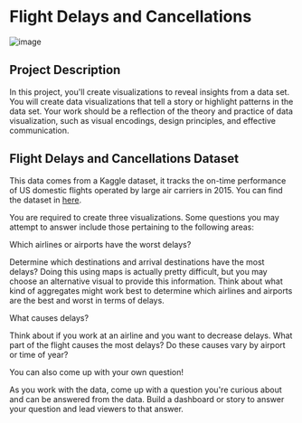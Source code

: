 # Flight Delays and Cancellations


![image](https://th.bing.com/th/id/R.36fe2bd2865375e21e22ac6e8691493a?rik=4anYbzO5cGsZ3Q&riu=http%3a%2f%2fnews-blog-in-942286547.eu-west-1.elb.amazonaws.com%2fwp-content%2fuploads%2f2019%2f08%2fIMG_FSSB_flight_delay_compensation_757x277_header.jpg&ehk=sk%2bStFgXOstvFVslkTMbhvEvSH3cnkSHuFVX80VFwXE%3d&risl=&pid=ImgRaw&r=0)

## Project Description
In this project, you'll create visualizations to reveal insights from a data set. You will create data visualizations that tell a story or highlight patterns in the data set. 
Your work should be a reflection of the theory and practice of data visualization, such as visual encodings, design principles, and effective communication.



## Flight Delays and Cancellations Dataset

This data comes from a Kaggle dataset, it tracks the on-time performance of US domestic flights operated by large air carriers in 2015. 
You can find the dataset in [here](https://www.kaggle.com/datasets/usdot/flight-delays).


You are required to create three visualizations. Some questions you may attempt to answer include those pertaining to the following areas:

Which airlines or airports have the worst delays?

Determine which destinations and arrival destinations have the most delays? Doing this using maps is actually pretty difficult, but you may choose an alternative visual to provide this information. Think about what kind of aggregates might work best to determine which airlines and airports are the best and worst in terms of delays.

What causes delays?

Think about if you work at an airline and you want to decrease delays. What part of the flight causes the most delays? Do these causes vary by airport or time of year?

You can also come up with your own question!

As you work with the data, come up with a question you're curious about and can be answered from the data. Build a dashboard or story to answer your question and lead viewers to that answer.



